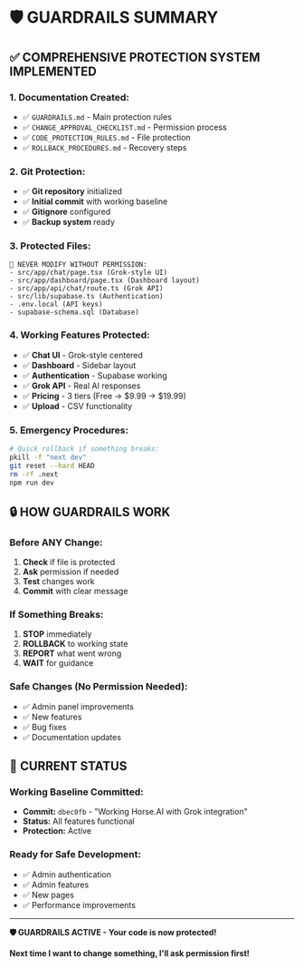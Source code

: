 # 🛡️ GUARDRAILS SUMMARY

## ✅ COMPREHENSIVE PROTECTION SYSTEM IMPLEMENTED

### **1. Documentation Created:**
- ✅ `GUARDRAILS.md` - Main protection rules
- ✅ `CHANGE_APPROVAL_CHECKLIST.md` - Permission process
- ✅ `CODE_PROTECTION_RULES.md` - File protection
- ✅ `ROLLBACK_PROCEDURES.md` - Recovery steps

### **2. Git Protection:**
- ✅ **Git repository** initialized
- ✅ **Initial commit** with working baseline
- ✅ **Gitignore** configured
- ✅ **Backup system** ready

### **3. Protected Files:**
```
🚨 NEVER MODIFY WITHOUT PERMISSION:
- src/app/chat/page.tsx (Grok-style UI)
- src/app/dashboard/page.tsx (Dashboard layout)
- src/app/api/chat/route.ts (Grok API)
- src/lib/supabase.ts (Authentication)
- .env.local (API keys)
- supabase-schema.sql (Database)
```

### **4. Working Features Protected:**
- ✅ **Chat UI** - Grok-style centered
- ✅ **Dashboard** - Sidebar layout
- ✅ **Authentication** - Supabase working
- ✅ **Grok API** - Real AI responses
- ✅ **Pricing** - 3 tiers (Free → $9.99 → $19.99)
- ✅ **Upload** - CSV functionality

### **5. Emergency Procedures:**
```bash
# Quick rollback if something breaks:
pkill -f "next dev"
git reset --hard HEAD
rm -rf .next
npm run dev
```

## 🔒 HOW GUARDRAILS WORK

### **Before ANY Change:**
1. **Check** if file is protected
2. **Ask** permission if needed
3. **Test** changes work
4. **Commit** with clear message

### **If Something Breaks:**
1. **STOP** immediately
2. **ROLLBACK** to working state
3. **REPORT** what went wrong
4. **WAIT** for guidance

### **Safe Changes (No Permission Needed):**
- ✅ Admin panel improvements
- ✅ New features
- ✅ Bug fixes
- ✅ Documentation updates

## 🎯 CURRENT STATUS

### **Working Baseline Committed:**
- **Commit:** `dbec0fb` - "Working Horse.AI with Grok integration"
- **Status:** All features functional
- **Protection:** Active

### **Ready for Safe Development:**
- ✅ Admin authentication
- ✅ Admin features
- ✅ New pages
- ✅ Performance improvements

---

**🛡️ GUARDRAILS ACTIVE - Your code is now protected!**

**Next time I want to change something, I'll ask permission first!**
